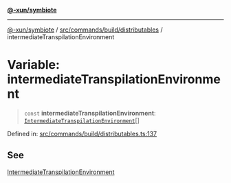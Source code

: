 [**@-xun/symbiote**](../../../../../README.md)

***

[@-xun/symbiote](../../../../../README.md) / [src/commands/build/distributables](../README.md) / intermediateTranspilationEnvironment

# Variable: intermediateTranspilationEnvironment

> `const` **intermediateTranspilationEnvironment**: [`IntermediateTranspilationEnvironment`](../enumerations/IntermediateTranspilationEnvironment.md)[]

Defined in: [src/commands/build/distributables.ts:137](https://github.com/Xunnamius/symbiote/blob/15958ef64db3e6bbd3a724cff425dee47b08713b/src/commands/build/distributables.ts#L137)

## See

[IntermediateTranspilationEnvironment](../enumerations/IntermediateTranspilationEnvironment.md)
